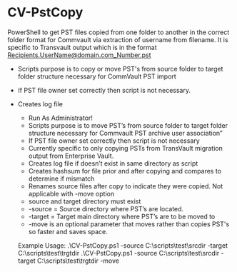 # CV-PstCopy
PowerShell to get PST files copied from one folder to another in the correct folder format for Commvault via extraction of username from filename. It is specific to Transvault output which is in the format Recipients.UserName@domain.com_Number.pst

* Scripts purpose is to copy or move PST's from source folder to target folder structure necessary for CommVault PST import

* If PST file owner set correctly then script is not necessary.

* Creates log file

    - Run As Administrator! 
    - Scripts purpose is to move PST’s from source folder to target folder structure necessary for Commvault PST archive user association”
    - If PST file owner set correctly then script is not necessary
    - Currently specific to only copying PSTs from TransVault migration output from Enterprise Vault.
    - Creates log file if doesn’t exist in same directory as script
    - Creates hashsum for file prior and after copying and compares to determine if mismatch
    - Renames source files after copy to indicate they were copied. Not applicable with -move option
    - source and target directory must exist
    - -source = Source directory where PST’s are located.
    - -target = Target main directory where PST’s are to be moved to
    - -move is an optional parameter that moves rather than copies PST's so faster and saves space.

    Example Usage:
        .\CV-PstCopy.ps1 -source C:\scripts\test\srcdir -target C:\scripts\test\trgtdir
        .\CV-PstCopy.ps1 -source C:\scripts\test\srcdir -target C:\scripts\test\trgtdir -move
